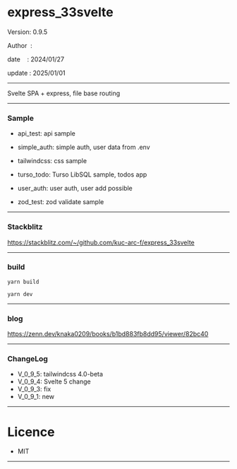 ﻿# express_33svelte

 Version: 0.9.5

 Author  :

 date    : 2024/01/27

 update : 2025/01/01 

***

Svelte SPA + express, file base routing

***
### Sample

* api_test: api sample

* simple_auth: simple auth, user data from .env 

* tailwindcss: css sample

* turso_todo: Turso LibSQL sample, todos app

* user_auth: user auth, user add possible

* zod_test: zod validate sample

***
### Stackblitz

https://stackblitz.com/~/github.com/kuc-arc-f/express_33svelte

***
### build

```
yarn build

yarn dev
```

***
### blog

https://zenn.dev/knaka0209/books/b1bd883fb8dd95/viewer/82bc40

***
### ChangeLog

* V_0_9_5: tailwindcss 4.0-beta
* V_0_9_4: Svelte 5 change
* V_0_9_3: fix
* V_0_9_1: new
***
# Licence

* MIT

***

